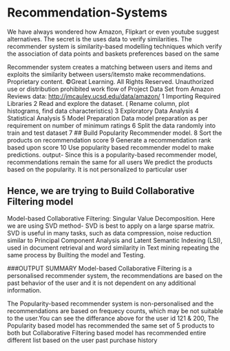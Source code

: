 # Recommendation-Systems
We have always wondered how Amazon, Flipkart or even youtube suggest alternatives. The secret is the uses data to verify similarities. The recommender system is similarity-based modelling techniques which verify the association of data points and baskets preferences based on the same

Recommender system creates a matching between users and items and exploits the similarity between users/itemsto make recommendations. Proprietary content. ©Great Learning. All Rights Reserved. Unauthorized  use or distribution  prohibited
work flow of Project
 Data Set from  Amazon Reviews data: http://jmcauley.ucsd.edu/data/amazon/
  1  Importing Required Libraries
  2  Read and explore the dataset. ( Rename column, plot histograms, find data characteristics)
  3 Exploratory Data Analysis
  4 Statistical Analysis
  5 Model Preparation
     Data model preparation as per requirement on number of minimum ratings
  6 Split the data randomly into train and test dataset
  7 ## Build Popularity Recommender model.
  8 Sort the products on recommendation score
  9 Generate a recommendation rank based upon score 
  10 Use popularity based recommender model to make predictions.
  output- Since this is a popularity-based recommender model, recommendations remain the same for all users
   We predict the products based on the popularity. It is not personalized to particular user

   ## Hence, we are trying to Build Collaborative Filtering model
   Model-based Collaborative Filtering: Singular Value Decomposition.
   Here we are using SVD method- SVD is best to apply on a large sparse matrix.
   SVD is useful in many tasks, such as data compression, noise reduction similar to Principal Component Analysis and Latent Semantic Indexing (LSI), used in document retrieval and word similarity in Text mining
   repeating the same process by Builting the model and Testing. 

###OUTPUT SUMMARY
Model-based Collaborative Filtering is a personalised recommender system, the recommendations are based on the past behavior of the user and it is not dependent on any additional information.

The Popularity-based recommender system is non-personalised and the recommendations are based on frequecy counts, which may be not suitable to the user.You can see the differance above for the user id 121 & 200, The Popularity based model has recommended the same set of 5 products to both but Collaborative Filtering based model has recommended entire different list based on the user past purchase history
